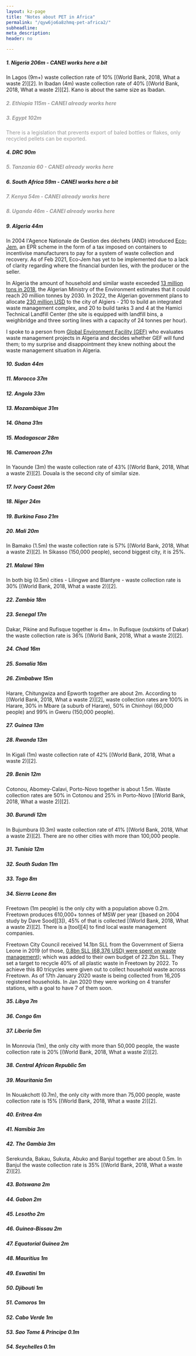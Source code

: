 ```yaml
---
layout: kz-page
title: "Notes about PET in Africa"
permalink: "/qyw6jo6a8zhmq-pet-africa2/"
subheadline: 
meta_description: 
header: no

---
```


<h5>1. Nigeria 206m - CANEI works here a bit</h5>
In Lagos (9m+) waste collection rate of 10% [(World Bank, 2018, What a waste 2)][2].
In Ibadan (4m) waste collection rate of 40% [(World Bank, 2018, What a waste 2)][2].
Kano is about the same size as Ibadan.


<h5 style="color:#979797;">2. Ethiopia 115m - CANEI already works here</h5>

<h5 style="color:#979797;">3. Egypt 102m</h5>
<span style="color: #979797">There is a legislation that prevents export of baled bottles or flakes, only recycled pellets can be exported.</span>


<h5>4. DRC 90m</h5>

<h5 style="color:#979797;">5. Tanzania 60 - CANEI already works here</h5>

<h5>6. South Africa 59m - CANEI works here a bit</h5>

<h5 style="color:#979797;">7. Kenya 54m - CANEI already works here</h5>
<h5 style="color:#979797;">8. Uganda 46m - CANEI already works here</h5>

<h5>9. Algeria 44m</h5>

In 2004 l'Agence Nationale de Gestion des déchets (AND) introduced [Eco-Jem][6], an EPR scheme in the form of a tax imposed on containers to incentivise manufacturers to pay for a system of waste collection and recovery. As of Feb 2021, Eco-Jem has yet to be implemented due to a lack of clarity regarding where the financial burden lies, with the producer or the seller.

In Algeria the amount of household and similar waste exceeded [13 million tons in 2018][8], the Algerian Ministry of the Environment estimates that it could reach 20 million tonnes by 2030. In 2022, the Algerian government plans to allocate [230 million USD][8] to the city of Algiers - 210 to build an integrated waste management complex, and 20 to build tanks 3 and 4 at the Hamici Technical Landfill Center (the site is equipped with landfill bins, a weighbridge and three sorting lines with a capacity of 24 tonnes per hour). 

I spoke to a person from [Global Environment Facility (GEF)][11] who evaluates waste management projects in Algeria and decides whether GEF will fund them; to my surprise and disappointment they knew nothing about the waste management situation in Algeria.

<h5>10. Sudan 44m</h5>
<h5>11. Morocco 37m</h5>
<h5>12. Angola 33m</h5>
<h5>13. Mozambique 31m</h5>
<h5>14. Ghana 31m</h5>


<h5>15. Madagascar 28m</h5>

<h5>16. Cameroon 27m</h5>
In Yaounde (3m) the waste collection rate of 43% [(World Bank, 2018, What a waste 2)][2].
Douala is the second city of similar size.

<h5>17. Ivory Coast 26m</h5>
<h5>18. Niger 24m</h5>
<h5>19. Burkina Faso 21m</h5>

<h5>20. Mali 20m</h5>
In Bamako (1.5m) the waste collection rate is 57% [(World Bank, 2018, What a waste 2)][2].
In Sikasso (150,000 people), second biggest city, it is 25%.

<h5>21. Malawi 19m</h5>
In both big (0.5m) cities - Lilingwe and Blantyre - waste collection rate is 30% [(World Bank, 2018, What a waste 2)][2].

<h5>22. Zambia 18m</h5>

<h5>23. Senegal 17m</h5>
Dakar, Pikine and Rufisque together is 4m+.
In Rufisque (outskirts of Dakar) the waste collection rate is 36% [(World Bank, 2018, What a waste 2)][2].

<h5>24. Chad 16m</h5>
<h5>25. Somalia 16m</h5>

<h5>26. Zimbabwe 15m</h5>
Harare, Chitungwiza and Epworth together are about 2m.
According to [(World Bank, 2018, What a waste 2)][2], waste collection rates are 100% in Harare, 30% in Mbare (a suburb of Harare), 50% in Chinhoyi (60,000 people) and 99% in Gweru (150,000 people).

<h5>27. Guinea 13m</h5>

<h5>28. Rwanda 13m</h5>
In Kigali (1m) waste collection rate of 42% [(World Bank, 2018, What a waste 2)][2].

<h5>29. Benin 12m</h5>
Cotonou, Abomey-Calavi, Porto-Novo together is about 1.5m.
Waste collection rates are 50% in Cotonou and 25% in Porto-Novo [(World Bank, 2018, What a waste 2)][2].

<h5>30. Burundi 12m</h5>
In Bujumbura (0.3m) waste collection rate of 41% [(World Bank, 2018, What a waste 2)][2].
There are no other cities with more than 100,000 people.


<h5>31. Tunisia 12m</h5>
<h5>32. South Sudan 11m</h5>
<h5>33. Togo 8m</h5>

<h5>34. Sierra Leone 8m</h5>
Freetown (1m people) is the only city with a population above 0.2m.
Freetown produces 610,000+ tonnes of MSW per year ([based on 2004 study by Dave Sood][3]), 45% of that is collected [(World Bank, 2018, What a waste 2)][2].
There is a [tool][4] to find local waste management companies.

Freetown City Council received 14.1bn SLL from the Government of Sierra Leone in 2019 (of those, [0.8bn SLL (68,376 USD) were spent on waste management][5]); which was added to their own budget of 22.2bn SLL.
They set a target to recycle 40% of all plastic waste in Freetown by 2022.
To achieve this 80 tricycles were given out to collect household waste across Freetown.
As of 17th January 2020 waste is being collected from 16,205 registered households. 
In Jan 2020 they were working on 4 transfer stations, with a goal to have 7 of them soon.

<h5>35. Libya 7m</h5>
<h5>36. Congo 6m</h5>

<h5>37. Liberia 5m</h5>
In Monrovia (1m), the only city with more than 50,000 people, the waste collection rate is 20% [(World Bank, 2018, What a waste 2)][2].

<h5>38. Central African Republic 5m</h5>

<h5>39. Mauritania 5m</h5>
In Nouakchott (0.7m), the only city with more than 75,000 people, waste collection rate is 15% [(World Bank, 2018, What a waste 2)][2].

<h5>40. Eritrea 4m</h5>
<h5>41. Namibia 3m</h5>

<h5>42. The Gambia 3m</h5>
Serekunda, Bakau, Sukuta, Abuko and Banjul together are about 0.5m.
In Banjul the waste collection rate is 35% [(World Bank, 2018, What a waste 2)][2].

<h5>43. Botswana 2m</h5>
<h5>44. Gabon 2m</h5>
<h5>45. Lesotho 2m</h5>
<h5>46. Guinea-Bissau 2m</h5>
<h5>47. Equatorial Guinea 2m</h5>
<h5>48. Mauritius 1m</h5>
<h5>49. Eswatini 1m</h5>
<h5>50. Djibouti 1m</h5>
<h5>51. Comoros 1m</h5>
<h5>52. Cabo Verde 1m</h5>
<h5>53. Sao Tome & Principe 0.1m</h5>
<h5>54. Seychelles 0.1m</h5>









[1]: https://petco.co.za/
[2]: https://openknowledge.worldbank.org/handle/10986/30317
[3]: https://documents1.worldbank.org/curated/en/326861468760542281/pdf/E9421Sierra0Leone0Power0and0Water.pdf
[4]: https://findmefreetown.herokuapp.com/ 
[5]: https://fcc.gov.sl/wp-content/uploads/2020/01/Transform-Freetown-One-Year-Report.pdf
[6]: https://www.iswa.org/blog/algeria-fighting-packaging-waste-with-intelligence/
[7]: mailto:cherischoltz@mweb.co.za
[8]: https://www.afrik21.africa/en/algeria-government-pledges-e209m-for-waste-management-in-algiers/
[9]: mailto:jeffrey@repatrn.com
[10]: https://www.linkedin.com/in/jeffrey-provencal-91654547/
[11]: https://www.thegef.org/
[12]: mailto:deepcyclers@gmail.com
[13]: https://www.linkedin.com/in/naomi-fagla-medegan/
[14]: https://gbobeto.org/
[15]: mailto:okachayoub@yahoo.fr
[16]: https://www.sciencedirect.com/science/article/pii/S1876610214008170#!
[17]: https://www.iswa.org/blog/algeria-fighting-packaging-waste-with-intelligence/
[18]: https://www.linkedin.com/in/chloe-schwizgebel/  
[19]: https://www.linkedin.com/in/marwane-tahayassine/
[20]: https://www.linkedin.com/in/jimmy-hamuli-7921b4a0/ 
[21]: mailto:jimmy_hamuli@ymail.com
[22]: https://www.rfi.fr/en/africa/20190812-dr-congo-entrepreneurs-hope-clean-kinshasa
[23]: https://www.linkedin.com/in/florent-kossivi-tiassou-a075b474/
[24]: mailto:tiassou@yahoo.fr
[25]: https://www.linkedin.com/in/olufunto-boroffice/
[26]: mailto:funtob@chanjadatti.com
[27]: http://www.chanjadatti.com/
[28]: https://www.linkedin.com/company/ranigeria/
[29]: https://www.linkedin.com/in/alisonukonu/
[30]: http://www.recyclepoints.com/
